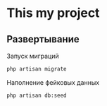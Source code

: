 # This my project

## Развертывание

Запуск миграций
```bash
php artisan migrate
```

Наполнение фейковых данных
```bash
php artisan db:seed
```
